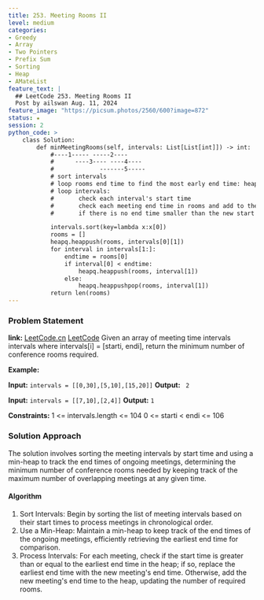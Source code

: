 ```yaml
---
title: 253. Meeting Rooms II
level: medium
categories:
- Greedy
- Array
- Two Pointers
- Prefix Sum
- Sorting
- Heap
- AMateList
feature_text: |
  ## LeetCode 253. Meeting Rooms II
  Post by ailswan Aug. 11, 2024
feature_image: "https://picsum.photos/2560/600?image=872"
status: ★
session: 2
python_code: >
    class Solution:
        def minMeetingRooms(self, intervals: List[List[int]]) -> int:
            #----1----- -----2----
            #      ----3---- ----4----
            #             -------5-----
            # sort intervals
            # loop rooms end time to find the most early end time: heapq
            # loop intervals:
            #       check each interval's start time
            #       check each meeting end time in rooms and add to the heap
            #       if there is no end time smaller than the new start time, we can add a new room

            intervals.sort(key=lambda x:x[0])
            rooms = []
            heapq.heappush(rooms, intervals[0][1])
            for interval in intervals[1:]:
                endtime = rooms[0]
                if interval[0] < endtime:
                    heapq.heappush(rooms, interval[1])
                else:
                    heapq.heappushpop(rooms, interval[1])
            return len(rooms)
---
```


### Problem Statement
**link:**
[LeetCode.cn](https://leetcode.cn/problems/meeting-rooms-ii/)
[LeetCode](https://leetcode.com/meeting-rooms-ii/)
Given an array of meeting time intervals intervals where intervals[i] = [starti, endi], return the minimum number of conference rooms required.

**Example:**

**Input:** `intervals = [[0,30],[5,10],[15,20]]`
**Output:** ` 2`

**Input:** `intervals = [[7,10],[2,4]]`
**Output:** `1`

**Constraints:**
1 <= intervals.length <= 104
0 <= starti < endi <= 106
 
### Solution Approach
The solution involves sorting the meeting intervals by start time and using a min-heap to track the end times of ongoing meetings, determining the minimum number of conference rooms needed by keeping track of the maximum number of overlapping meetings at any given time.

#### Algorithm
1. Sort Intervals: Begin by sorting the list of meeting intervals based on their start times to process meetings in chronological order.
2. Use a Min-Heap: Maintain a min-heap to keep track of the end times of the ongoing meetings, efficiently retrieving the earliest end time for comparison.
3. Process Intervals: For each meeting, check if the start time is greater than or equal to the earliest end time in the heap; if so, replace the earliest end time with the new meeting's end time. Otherwise, add the new meeting's end time to the heap, updating the number of required rooms.